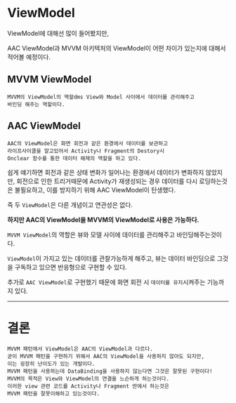 # ViewModel

ViewModel에 대해선 많이 들어봤지만,

AAC ViewModel과 MVVM 아키텍처의 ViewModel이 어떤 차이가 있는지에 대해서 적어볼 예정이다.

## MVVM ViewModel

```
MVVM의 ViewModel의 역할dms View와 Model 사이에서 데이터를 관리해주고 
바인딩 해주는 역할이다.
```

## AAC ViewModel

```
AAC의 ViewModel은 화면 회전과 같은 환경에서 데이터를 보관하고 
라이프사이클을 알고있어서 Activity나 Fragment의 Destory시
Onclear 함수를 통한 데이터 해제의 역할을 하고 있다.
```

쉽게 얘기하면 회전과 같은 상태 변화가 일어나는 환경에서 데이터가 변화하지 않았지만, 회전으로 인한 트리거때문에 Activity가 재생성되는 경우 데이터를 다시 로딩하는것은 불필요하고, 이를 방지하기 위해 AAC ViewModel이 탄생했다.

즉 두 `ViewModel`은 다른 개념이고 연관성은 없다.

**하지만 AAC의 ViewModel을 MVVM의 ViewModel로 사용은 가능하다.**

`MVVM ViewModel`의 역할은 뷰와 모델 사이에 데이터를 관리해주고 바인딩해주는것이다.

`ViewModel`이 가지고 있는 데이터를 관찰가능하게 해주고, 뷰는 데이터 바인딩으로 그것을 구독하고 있으면 반응형으로 구현할 수 있다.

추가로 `AAC ViewModel`로 구현했기 때문에 화면 회전 시 `데이터를 유지`시켜주는 기능까지 있다.

---

# 결론
```
MVVM 패턴에서 ViewModel은 AAC의 ViewModel과 다르다.
굳이 MVVM 패턴을 구현하기 위해서 AAC의 ViewModel을 사용하지 않아도 되지만, 
이는 굉장히 난이도가 있는 개발이다.
MVVM 패턴을 사용하는데 DataBinding을 사용하지 않는다면 그것은 잘못된 구현이다!
MVVM의 목적은 View와 ViewModel의 연결을 느슨하게 하는것이다.
이러한 view 관련 코드를 Activity나 Fragment 딴에서 하는것은 
MVVM 패턴을 잘못이해하고 있는것이다.
```